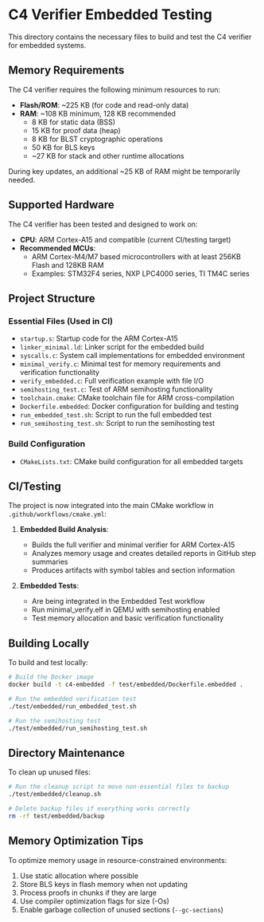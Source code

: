 # C4 Verifier Embedded Testing

This directory contains the necessary files to build and test the C4 verifier for embedded systems.

## Memory Requirements

The C4 verifier requires the following minimum resources to run:

- **Flash/ROM**: ~225 KB (for code and read-only data)
- **RAM**: ~108 KB minimum, 128 KB recommended
  - 8 KB for static data (BSS)
  - 15 KB for proof data (heap)
  - 8 KB for BLST cryptographic operations
  - 50 KB for BLS keys
  - ~27 KB for stack and other runtime allocations

During key updates, an additional ~25 KB of RAM might be temporarily needed.

## Supported Hardware

The C4 verifier has been tested and designed to work on:

- **CPU**: ARM Cortex-A15 and compatible (current CI/testing target)
- **Recommended MCUs**: 
  - ARM Cortex-M4/M7 based microcontrollers with at least 256KB Flash and 128KB RAM
  - Examples: STM32F4 series, NXP LPC4000 series, TI TM4C series

## Project Structure

### Essential Files (Used in CI)
- `startup.s`: Startup code for the ARM Cortex-A15
- `linker_minimal.ld`: Linker script for the embedded build
- `syscalls.c`: System call implementations for embedded environment
- `minimal_verify.c`: Minimal test for memory requirements and verification functionality
- `verify_embedded.c`: Full verification example with file I/O
- `semihosting_test.c`: Test of ARM semihosting functionality
- `toolchain.cmake`: CMake toolchain file for ARM cross-compilation
- `Dockerfile.embedded`: Docker configuration for building and testing
- `run_embedded_test.sh`: Script to run the full embedded test
- `run_semihosting_test.sh`: Script to run the semihosting test

### Build Configuration
- `CMakeLists.txt`: CMake build configuration for all embedded targets

## CI/Testing

The project is now integrated into the main CMake workflow in `.github/workflows/cmake.yml`:

1. **Embedded Build Analysis**:
   - Builds the full verifier and minimal verifier for ARM Cortex-A15
   - Analyzes memory usage and creates detailed reports in GitHub step summaries
   - Produces artifacts with symbol tables and section information

2. **Embedded Tests**:
   - Are being integrated in the Embedded Test workflow
   - Run minimal_verify.elf in QEMU with semihosting enabled
   - Test memory allocation and basic verification functionality

## Building Locally

To build and test locally:

```bash
# Build the Docker image
docker build -t c4-embedded -f test/embedded/Dockerfile.embedded .

# Run the embedded verification test
./test/embedded/run_embedded_test.sh

# Run the semihosting test
./test/embedded/run_semihosting_test.sh
```

## Directory Maintenance

To clean up unused files:

```bash
# Run the cleanup script to move non-essential files to backup
./test/embedded/cleanup.sh

# Delete backup files if everything works correctly
rm -rf test/embedded/backup
```

## Memory Optimization Tips

To optimize memory usage in resource-constrained environments:

1. Use static allocation where possible
2. Store BLS keys in flash memory when not updating
3. Process proofs in chunks if they are large
4. Use compiler optimization flags for size (-Os)
5. Enable garbage collection of unused sections (`--gc-sections`) 